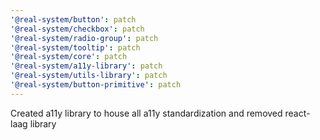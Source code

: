 ```yaml
---
'@real-system/button': patch
'@real-system/checkbox': patch
'@real-system/radio-group': patch
'@real-system/tooltip': patch
'@real-system/core': patch
'@real-system/a11y-library': patch
'@real-system/utils-library': patch
'@real-system/button-primitive': patch
---
```


Created a11y library to house all a11y standardization and removed react-laag library
